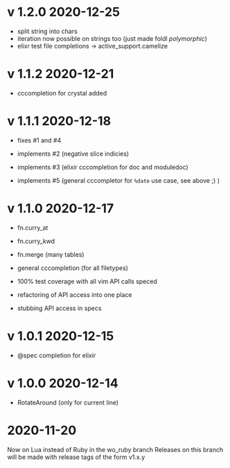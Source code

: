 # v 1.2.0  2020-12-25

- split string into chars
- iteration now possible on strings too (just made foldl _polymorphic_)
- elixr test file completions → active_support.camelize

# v 1.1.2  2020-12-21

- cccompletion for crystal added


# v 1.1.1  2020-12-18

- fixes #1 and #4

- implements #2 (negative slice indicies)
- implements #3 (elixir cccompletion for doc and moduledoc)
- implements #5 (general cccompletor for `%date` use case, see above ;) )

# v 1.1.0  2020-12-17

- fn.curry_at
- fn.curry_kwd
- fn.merge (many tables)

- general cccompletion (for all filetypes)
- 100% test coverage with all vim API calls speced
- refactoring of API access into one place
- stubbing API access in specs

# v 1.0.1 2020-12-15

- @spec completion for elixir

# v 1.0.0 2020-12-14

- RotateAround (only for current line)

# 2020-11-20
Now on Lua instead of Ruby in the wo_ruby branch
Releases on this branch will be made with release tags of the form v1.x.y
